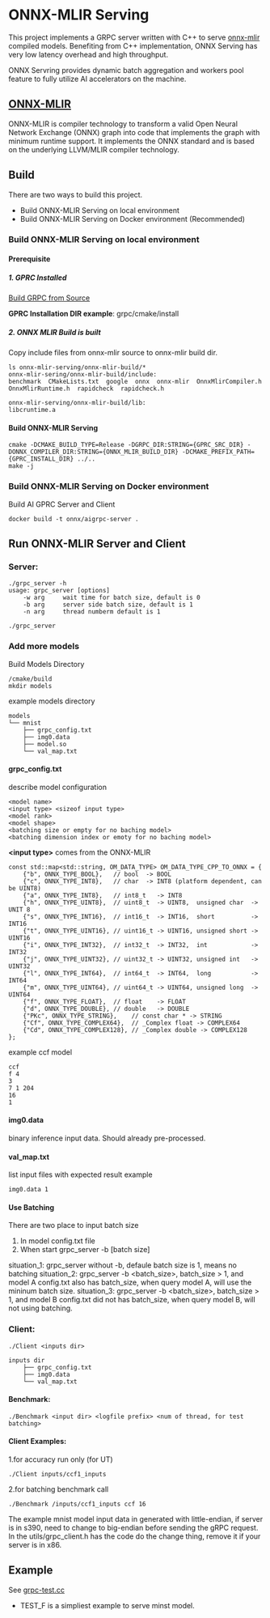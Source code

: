 # ONNX-MLIR Serving

This project implements a GRPC server written with C++ to serve [onnx-mlir](https://onnx.ai/onnx-mlir/) compiled models. Benefiting from C++ implementation, ONNX Serving has very low latency overhead and high throughput. 

ONNX Servring provides dynamic batch aggregation and workers pool feature to fully utilize AI accelerators on the machine.

## [ONNX-MLIR](https://onnx.ai/onnx-mlir/)
ONNX-MLIR is compiler technology to transform a valid Open Neural Network Exchange (ONNX) graph into code that implements the graph with minimum runtime support. It implements the ONNX standard and is based on the underlying LLVM/MLIR compiler technology.

## Build

There are two ways to build this project.
+ Build ONNX-MLIR Serving on local environment
+ Build ONNX-MLIR Serving on Docker environment (Recommended)

### Build ONNX-MLIR Serving on local environment


#### **Prerequisite**


##### 1. GPRC Installed

[Build GRPC from Source](https://github.com/grpc/grpc/blob/master/BUILDING.md#build-from-source)

**GPRC Installation DIR example**: grpc/cmake/install


##### 2. ONNX MLIR Build is built

Copy include files from onnx-mlir source to onnx-mlir build dir.

```
ls onnx-mlir-serving/onnx-mlir-build/*
onnx-mlir-sering/onnx-mlir-build/include:
benchmark  CMakeLists.txt  google  onnx  onnx-mlir  OnnxMlirCompiler.h  OnnxMlirRuntime.h  rapidcheck  rapidcheck.h

onnx-mlir-serving/onnx-mlir-build/lib:
libcruntime.a
```

#### **Build ONNX-MLIR Serving**

```
cmake -DCMAKE_BUILD_TYPE=Release -DGRPC_DIR:STRING={GPRC_SRC_DIR} -DONNX_COMPILER_DIR:STRING={ONNX_MLIR_BUILD_DIR} -DCMAKE_PREFIX_PATH={GPRC_INSTALL_DIR} ../..
make -j
```

### Build ONNX-MLIR Serving on Docker environment


Build AI GPRC Server and Client
```
docker build -t onnx/aigrpc-server .
```


## **Run ONNX-MLIR Server and Client**

### Server:
```
./grpc_server -h
usage: grpc_server [options]
    -w arg     wait time for batch size, default is 0
    -b arg     server side batch size, default is 1
    -n arg     thread numberm default is 1

./grpc_server
```
### Add more models

Build Models Directory
```
/cmake/build
mkdir models
```
example models directory
```
models
└── mnist
    ├── grpc_config.txt
    ├── img0.data
    ├── model.so
    └── val_map.txt
```

#### grpc_config.txt
describe model configuration
```
<model name>
<input type> <sizeof input type>
<model rank>
<model shape>
<batching size or empty for no baching model>
<batching dimension index or emoty for no baching model>
```
**\<input type\>** comes from the ONNX-MLIR
```
const std::map<std::string, OM_DATA_TYPE> OM_DATA_TYPE_CPP_TO_ONNX = {
    {"b", ONNX_TYPE_BOOL},   // bool  -> BOOL
    {"c", ONNX_TYPE_INT8},   // char  -> INT8 (platform dependent, can be UINT8)
    {"a", ONNX_TYPE_INT8},   // int8_t   -> INT8
    {"h", ONNX_TYPE_UINT8},  // uint8_t  -> UINT8,  unsigned char  -> UNIT 8
    {"s", ONNX_TYPE_INT16},  // int16_t  -> INT16,  short          -> INT16
    {"t", ONNX_TYPE_UINT16}, // uint16_t -> UINT16, unsigned short -> UINT16
    {"i", ONNX_TYPE_INT32},  // int32_t  -> INT32,  int            -> INT32
    {"j", ONNX_TYPE_UINT32}, // uint32_t -> UINT32, unsigned int   -> UINT32
    {"l", ONNX_TYPE_INT64},  // int64_t  -> INT64,  long           -> INT64
    {"m", ONNX_TYPE_UINT64}, // uint64_t -> UINT64, unsigned long  -> UINT64
    {"f", ONNX_TYPE_FLOAT},  // float    -> FLOAT
    {"d", ONNX_TYPE_DOUBLE}, // double   -> DOUBLE
    {"PKc", ONNX_TYPE_STRING},    // const char * -> STRING
    {"Cf", ONNX_TYPE_COMPLEX64},  // _Complex float -> COMPLEX64
    {"Cd", ONNX_TYPE_COMPLEX128}, // _Complex double -> COMPLEX128
};
```
example ccf model
```
ccf
f 4
3
7 1 204
16
1
```

#### img0.data
binary inference input data. Should already pre-processed. 

#### val_map.txt
list input files with expected result
example
```
img0.data 1
```

#### Use Batching
There are two place to input batch size
1. In model config.txt file 
2. When start grpc_server -b [batch size]

situation_1: grpc_server without -b, defaule batch size is 1, means no batching 
situation_2: grpc_server -b <batch_size>, batch_size > 1, and model A config.txt also has batch_size, when query model A, will use the mininum batch size.
situation_3: grpc_server -b <batch_size>, batch_size > 1, and model B config.txt did not has batch_size, when query model B, will not using batching.


### Client:
```
./Client <inputs dir> 
```
```
inputs dir
    ├── grpc_config.txt
    ├── img0.data
    └── val_map.txt
```
#### Benchmark:
```
./Benchmark <input dir> <logfile prefix> <num of thread, for test batching>
```

#### Client Examples:
1.for accuracy run only (for UT)
```
./Client inputs/ccf1_inputs
```
2.for batching benchmark call
```
./Benchmark /inputs/ccf1_inputs ccf 16
```

The example mnist model input data in generated with little-endian, if server is in s390, need to change to big-endian before sending the gRPC request.
In the utils/grpc_client.h has the code do the change thing, remove it if your server is in x86.


## Example

See [grpc-test.cc](./tests/grpc-test.cc)

- TEST_F is a simpliest example to serve minst model.


